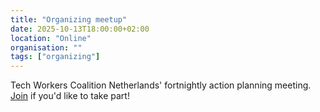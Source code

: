 ```yaml
---
title: "Organizing meetup"
date: 2025-10-13T18:00:00+02:00
location: "Online"
organisation: ""
tags: ["organizing"]
---
```


Tech Workers Coalition Netherlands' fortnightly action planning meeting. [Join](/en/join) if you'd like to take part!
